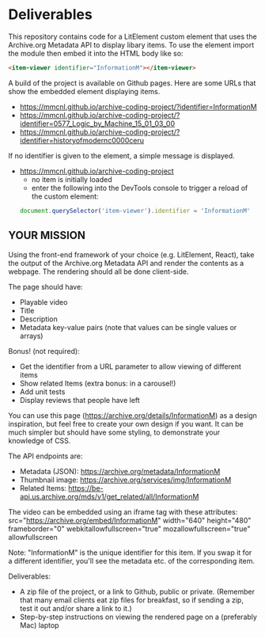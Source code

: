 # Deliverables

This repository contains code for a LitElement custom element that uses the Archive.org Metadata API to display libary items. To use the element import the module then embed it into the HTML body like so:
```html
<item-viewer identifier="InformationM"></item-viewer>
```

A build of the project is available on Github pages. Here are some URLs that show the embedded element displaying items.

* https://mmcnl.github.io/archive-coding-project/?identifier=InformationM
* https://mmcnl.github.io/archive-coding-project/?identifier=0577_Logic_by_Machine_15_01_03_00
* https://mmcnl.github.io/archive-coding-project/?identifier=historyofmodernc0000ceru

If no identifier is given to the element, a simple message is displayed.
* https://mmcnl.github.io/archive-coding-project 
  * no item is initially loaded
  * enter the following into the DevTools console to trigger a reload of the <item-viewer> custom element:
  ```javascript
  document.querySelector('item-viewer').identifier = 'InformationM'
  ```

## YOUR MISSION

Using the front-end framework of your choice (e.g. LitElement, React), take the output of the Archive.org Metadata API and render the contents as a webpage. The rendering should all be done client-side.

The page should have:
* Playable video
* Title
* Description
* Metadata key-value pairs (note that values can be single values or arrays)

Bonus! (not required):
* Get the identifier from a URL parameter to allow viewing of different items
* Show related Items (extra bonus: in a carousel!)
* Add unit tests
* Display reviews that people have left

You can use this page (https://archive.org/details/InformationM) as a design inspiration, but feel free to create your own design if you want. It can be much simpler but should have some styling, to demonstrate your knowledge of CSS.

The API endpoints are:
* Metadata (JSON): https://archive.org/metadata/InformationM
* Thumbnail image: https://archive.org/services/img/InformationM
* Related Items: https://be-api.us.archive.org/mds/v1/get_related/all/InformationM

The video can be embedded using an iframe tag with these attributes:
src="https://archive.org/embed/InformationM" width="640" height="480" frameborder="0" webkitallowfullscreen="true" mozallowfullscreen="true" allowfullscreen

Note: "InformationM" is the unique identifier for this item. If you swap it for a different identifier, you'll see the metadata etc. of the corresponding item.

Deliverables:
* A zip file of the project, or a link to Github, public or private. (Remember that many email clients eat zip files for breakfast, so if sending a zip, test it out and/or share a link to it.)
* Step-by-step instructions on viewing the rendered page on a (preferably Mac) laptop

